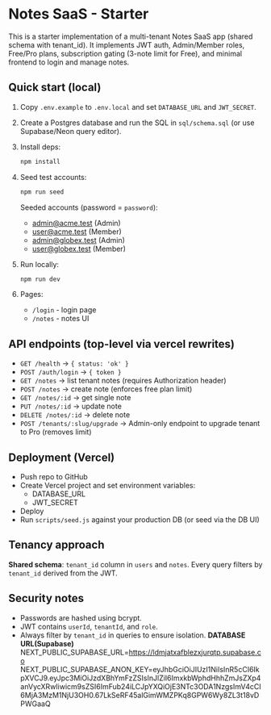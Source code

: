# Notes SaaS - Starter

This is a starter implementation of a multi-tenant Notes SaaS app (shared schema with tenant_id). It implements JWT auth, Admin/Member roles, Free/Pro plans, subscription gating (3-note limit for Free), and minimal frontend to login and manage notes.

## Quick start (local)

1. Copy `.env.example` to `.env.local` and set `DATABASE_URL` and `JWT_SECRET`.
2. Create a Postgres database and run the SQL in `sql/schema.sql` (or use Supabase/Neon query editor).
3. Install deps:
   ```bash
   npm install
   ```
4. Seed test accounts:
   ```bash
   npm run seed
   ```
   Seeded accounts (password = `password`):
   - admin@acme.test (Admin)
   - user@acme.test (Member)
   - admin@globex.test (Admin)
   - user@globex.test (Member)

5. Run locally:
   ```bash
   npm run dev
   ```

6. Pages:
   - `/login` - login page
   - `/notes` - notes UI

## API endpoints (top-level via vercel rewrites)
- `GET /health` → `{ status: 'ok' }`
- `POST /auth/login` → `{ token }`
- `GET /notes` → list tenant notes (requires Authorization header)
- `POST /notes` → create note (enforces free plan limit)
- `GET /notes/:id` → get single note
- `PUT /notes/:id` → update note
- `DELETE /notes/:id` → delete note
- `POST /tenants/:slug/upgrade` → Admin-only endpoint to upgrade tenant to Pro (removes limit)

## Deployment (Vercel)
- Push repo to GitHub
- Create Vercel project and set environment variables:
  - DATABASE_URL
  - JWT_SECRET
- Deploy
- Run `scripts/seed.js` against your production DB (or seed via the DB UI)

## Tenancy approach
**Shared schema**: `tenant_id` column in `users` and `notes`. Every query filters by `tenant_id` derived from the JWT.

## Security notes
- Passwords are hashed using bcrypt.
- JWT contains `userId`, `tenantId`, and `role`.
- Always filter by `tenant_id` in queries to ensure isolation.
  **DATABASE URL(Supabase)**
NEXT_PUBLIC_SUPABASE_URL=https://ldmjatxafblezxjurqtp.supabase.co
NEXT_PUBLIC_SUPABASE_ANON_KEY=eyJhbGciOiJIUzI1NiIsInR5cCI6IkpXVCJ9.eyJpc3MiOiJzdXBhYmFzZSIsInJlZiI6ImxkbWphdHhhZmJsZXp4anVycXRwIiwicm9sZSI6ImFub24iLCJpYXQiOjE3NTc3ODA1NzgsImV4cCI6MjA3MzM1NjU3OH0.67LkSeRF45alGimWMZPKq8GPW6Wy8ZL3t18vDPWGaaQ

